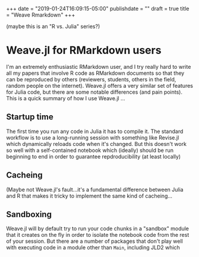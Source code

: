 +++
date = "2019-01-24T16:09:15-05:00"
publishdate = ""
draft = true
title = "Weave Rmarkdown"
+++

(maybe this is an "R vs. Julia" series?)

# Weave.jl for RMarkdown users

I'm an extremely enthusiastic RMarkdown user, and I try really hard to write all
my papers that involve R code as RMarkdown documents so that they can be
reproduced by others (reviewers, students, others in the field, random people on
the internet).  Weave.jl offers a very similar set of features for Julia code,
but there are some notable differences (and pain points).  This is a quick
summary of how I use Weave.jl ... 

## Startup time

The first time you run any code in Julia it has to compile it.  The standard
workflow is to use a long-running session with something like Revise.jl which
dynamically reloads code when it's changed.  But this doesn't work so well with
a self-contained notebook which (ideally) should be run beginning to end in
order to guarantee repdroducibility (at least locally)

## Cacheing

(Maybe not Weave.jl's fault...it's a fundamental difference between Julia and R
that makes it tricky to implement the same kind of cacheing...

## Sandboxing

Weave.jl will by default try to run your code chunks in a "sandbox" module that
it creates on the fly in order to isolate the notebook code from the rest of
your session.  But there are a number of packages that don't play well with
executing code in a module other than `Main`, including JLD2 which
